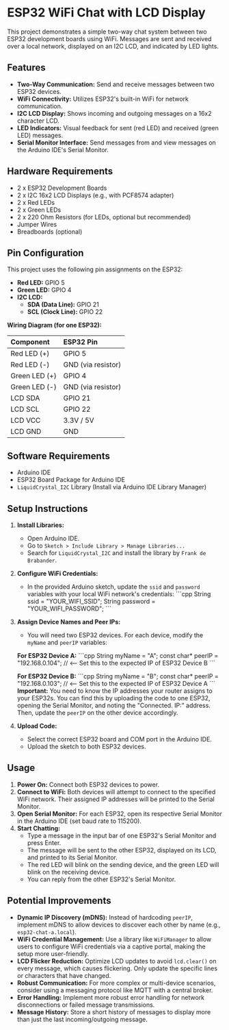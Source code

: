 # ESP32 WiFi Chat with LCD Display

This project demonstrates a simple two-way chat system between two ESP32 development boards using WiFi. Messages are sent and received over a local network, displayed on an I2C LCD, and indicated by LED lights.

## Features

*   **Two-Way Communication:** Send and receive messages between two ESP32 devices.
*   **WiFi Connectivity:** Utilizes ESP32's built-in WiFi for network communication.
*   **I2C LCD Display:** Shows incoming and outgoing messages on a 16x2 character LCD.
*   **LED Indicators:** Visual feedback for sent (red LED) and received (green LED) messages.
*   **Serial Monitor Interface:** Send messages from and view messages on the Arduino IDE's Serial Monitor.

## Hardware Requirements

*   2 x ESP32 Development Boards
*   2 x I2C 16x2 LCD Displays (e.g., with PCF8574 adapter)
*   2 x Red LEDs
*   2 x Green LEDs
*   2 x 220 Ohm Resistors (for LEDs, optional but recommended)
*   Jumper Wires
*   Breadboards (optional)

## Pin Configuration

This project uses the following pin assignments on the ESP32:

*   **Red LED:** GPIO 5
*   **Green LED:** GPIO 4
*   **I2C LCD:**
    *   **SDA (Data Line):** GPIO 21
    *   **SCL (Clock Line):** GPIO 22

**Wiring Diagram (for one ESP32):**

| Component      | ESP32 Pin |
| :------------- | :-------- |
| Red LED (+)    | GPIO 5    |
| Red LED (-)    | GND (via resistor) |
| Green LED (+)  | GPIO 4    |
| Green LED (-)  | GND (via resistor) |
| LCD SDA        | GPIO 21   |
| LCD SCL        | GPIO 22   |
| LCD VCC        | 3.3V / 5V |
| LCD GND        | GND       |

## Software Requirements

*   Arduino IDE
*   ESP32 Board Package for Arduino IDE
*   `LiquidCrystal_I2C` Library (Install via Arduino IDE Library Manager)

## Setup Instructions

1.  **Install Libraries:**
    *   Open Arduino IDE.
    *   Go to `Sketch > Include Library > Manage Libraries...`
    *   Search for `LiquidCrystal_I2C` and install the library by `Frank de Brabander`.

2.  **Configure WiFi Credentials:**
    *   In the provided Arduino sketch, update the `ssid` and `password` variables with your local WiFi network's credentials:
    \`\`\`cpp
    String ssid = "YOUR_WIFI_SSID";
    String password = "YOUR_WIFI_PASSWORD";
    \`\`\`

3.  **Assign Device Names and Peer IPs:**
    *   You will need two ESP32 devices. For each device, modify the `myName` and `peerIP` variables:

    **For ESP32 Device A:**
    \`\`\`cpp
    String myName = "A";
    const char* peerIP = "192.168.0.104"; // <-- Set this to the expected IP of ESP32 Device B
    \`\`\`

    **For ESP32 Device B:**
    \`\`\`cpp
    String myName = "B";
    const char* peerIP = "192.168.0.103"; // <-- Set this to the expected IP of ESP32 Device A
    \`\`\`
    **Important:** You need to know the IP addresses your router assigns to your ESP32s. You can find this by uploading the code to one ESP32, opening the Serial Monitor, and noting the "Connected. IP:" address. Then, update the `peerIP` on the other device accordingly.

4.  **Upload Code:**
    *   Select the correct ESP32 board and COM port in the Arduino IDE.
    *   Upload the sketch to both ESP32 devices.

## Usage

1.  **Power On:** Connect both ESP32 devices to power.
2.  **Connect to WiFi:** Both devices will attempt to connect to the specified WiFi network. Their assigned IP addresses will be printed to the Serial Monitor.
3.  **Open Serial Monitor:** For each ESP32, open its respective Serial Monitor in the Arduino IDE (set baud rate to 115200).
4.  **Start Chatting:**
    *   Type a message in the input bar of one ESP32's Serial Monitor and press Enter.
    *   The message will be sent to the other ESP32, displayed on its LCD, and printed to its Serial Monitor.
    *   The red LED will blink on the sending device, and the green LED will blink on the receiving device.
    *   You can reply from the other ESP32's Serial Monitor.

## Potential Improvements

*   **Dynamic IP Discovery (mDNS):** Instead of hardcoding `peerIP`, implement mDNS to allow devices to discover each other by name (e.g., `esp32-chat-a.local`).
*   **WiFi Credential Management:** Use a library like `WiFiManager` to allow users to configure WiFi credentials via a captive portal, making the setup more user-friendly.
*   **LCD Flicker Reduction:** Optimize LCD updates to avoid `lcd.clear()` on every message, which causes flickering. Only update the specific lines or characters that have changed.
*   **Robust Communication:** For more complex or multi-device scenarios, consider using a messaging protocol like MQTT with a central broker.
*   **Error Handling:** Implement more robust error handling for network disconnections or failed message transmissions.
*   **Message History:** Store a short history of messages to display more than just the last incoming/outgoing message.
